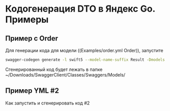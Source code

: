 # Кодогенерация DTO в Яндекс Go. Примеры

## Пример с Order

Для генерации кода для модели ((Examples/order.yml Order)), запустите 

```bash
swagger-codegen generate -l swift5 --model-name-suffix Result -Dmodels -i Examples/order.yml -t Templates/ -o ~/Downloads/
```
Сгенерированный код будет лежать в папке ~/Downloads/SwaggerClient/Classes/Swaggers/Models/

## Пример YML #2

Как запустить и сгенерировать код #2


